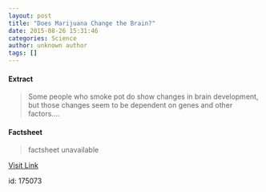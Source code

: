 ```yaml
---
layout: post
title: "Does Marijuana Change the Brain?"
date: 2015-08-26 15:31:46
categories: Science
author: unknown author
tags: []
---
```



#### Extract
>Some people who smoke pot do show changes in brain development, but those changes seem to be dependent on genes and other factors....

#### Factsheet
>factsheet unavailable

[Visit Link](http://www.livescience.com/51981-does-marijuana-change-the-brain.html)

id:  175073

